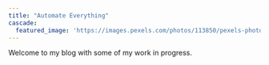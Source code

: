```yaml
---
title: "Automate Everything"
cascade:
  featured_image: 'https://images.pexels.com/photos/113850/pexels-photo-113850.jpeg'
---
```


Welcome to my blog with some of my work in progress.